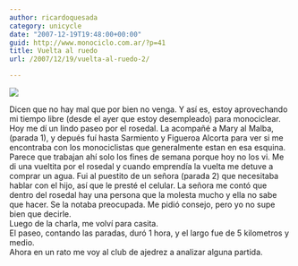 ```yaml
---
author: ricardoquesada
category: unicycle
date: "2007-12-19T19:48:00+00:00"
guid: http://www.monociclo.com.ar/?p=41
title: Vuelta al ruedo
url: /2007/12/19/vuelta-al-ruedo-2/

---
```

[![](/wp-content/uploads/2007/12/f515b-recorrido_palermo.jpg?w=296)](/wp-content/uploads/2007/12/f515b-recorrido_palermo.jpg)

Dicen que no hay mal que por bien no venga. Y así es, estoy aprovechando mi tiempo libre (desde el ayer que estoy desempleado) para monociclear. Hoy me dí un lindo paseo por el rosedal. La acompañé a Mary al Malba, (parada 1), y depués fuí hasta Sarmiento y Figueroa Alcorta para ver si me encontraba con los monociclistas que generalmente estan en esa esquina. Parece que trabajan ahí solo los fines de semana porque hoy no los vi. Me di una vueltita por el rosedal y cuando emprendía la vuelta me detuve a comprar un agua. Fui al puestito de un señora (parada 2) que necesitaba hablar con el hijo, así que le presté el celular. La señora me contó que dentro del rosedal hay una persona que la molesta mucho y ella no sabe que hacer. Se la notaba preocupada. Me pidió consejo, pero yo no supe bien que decirle.  
Luego de la charla, me volví para casita.  
El paseo, contando las paradas, duró 1 hora, y el largo fue de 5 kilometros y medio.  
Ahora en un rato me voy al club de ajedrez a analizar alguna partida.

